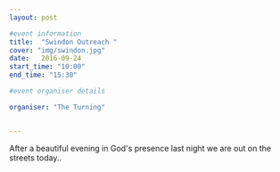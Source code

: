 ```yaml
---
layout: post

#event information
title:  "Swindon Outreach "
cover: "img/swindon.jpg"
date:   2016-09-24
start_time: "10:00"
end_time: "15:30"

#event organiser details

organiser: "The Turning"


---
```


After a beautiful evening in God's presence last night we are out on the streets today..
